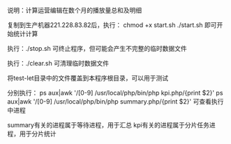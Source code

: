 说明：计算运营编辑在数个月的播放量总和及明细

复制到生产机器221.228.83.82后，执行：
chmod +x start.sh
./start.sh
即可开始统计计算


执行：./stop.sh
可终止程序，但可能会产生不完整的临时数据文件


执行：./clear.sh
可清理临时数据文件


将test-let目录中的文件覆盖到本程序根目录，可以用于测试


分别执行：
ps aux|awk '/[0-9] \/usr\/local\/php\/bin\/php kpi\.php/{print $2}'
ps aux|awk '/[0-9] \/usr\/local\/php\/bin\/php summary\.php/{print $2}'
可查看执行中进程



summary有关的进程属于等待进程，用于汇总
kpi有关的进程属于分片任务进程，用于分片统计

